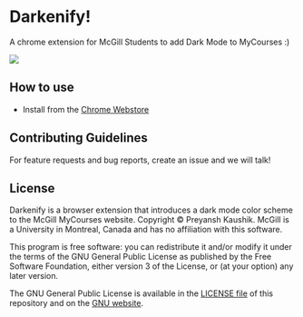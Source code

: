 # Darkenify!
A chrome extension for McGill Students to add Dark Mode to MyCourses :)

![](https://github.com/preyansh98/darkenify/blob/master/.github/screens_1.gif)

## How to use

 - Install from the [Chrome Webstore](https://chrome.google.com/webstore/detail/darkenify/lmdhejjpidgcjlhdfdjcofnbpgfjapho)
 
## Contributing Guidelines

For feature requests and bug reports, create an issue and we will talk! 

## License 
Darkenify is a browser extension that introduces a dark mode color scheme to the McGill MyCourses website.  Copyright © Preyansh Kaushik. McGill is a University in Montreal, Canada and has no affiliation with this software.

This program is free software: you can redistribute it and/or modify it under the terms of the GNU General Public License as published by the Free Software Foundation, either version 3 of the License, or (at your option) any later version.

The GNU General Public License is available in the  [LICENSE file](https://github.com/preyansh98/darkenify/blob/master/LICENSE)  of this repository and on the  [GNU website](https://www.gnu.org/licenses/gpl-3.0.html).
